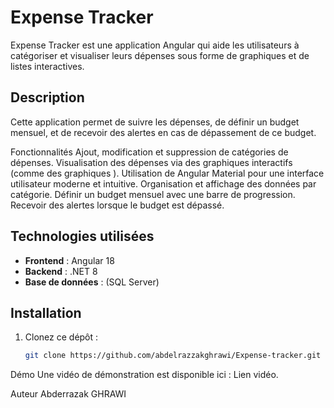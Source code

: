 # Expense Tracker
Expense Tracker est une application Angular qui aide les utilisateurs à catégoriser et visualiser leurs dépenses sous forme de graphiques et de listes interactives.

## Description
Cette application permet de suivre les dépenses, de définir un budget mensuel, et de recevoir des alertes en cas de dépassement de ce budget.

Fonctionnalités
Ajout, modification et suppression de catégories de dépenses.
Visualisation des dépenses via des graphiques interactifs (comme des graphiques ).
Utilisation de Angular Material pour une interface utilisateur moderne et intuitive.
Organisation et affichage des données par catégorie.
Définir un budget mensuel avec une barre de progression.
Recevoir des alertes lorsque le budget est dépassé.

## Technologies utilisées
- **Frontend** : Angular 18
- **Backend** : .NET 8
- **Base de données** : (SQL Server)

## Installation
1. Clonez ce dépôt :
   ```bash
   git clone https://github.com/abdelrazzakghrawi/Expense-tracker.git

Démo
Une vidéo de démonstration est disponible ici : Lien vidéo.

Auteur
Abderrazak GHRAWI
